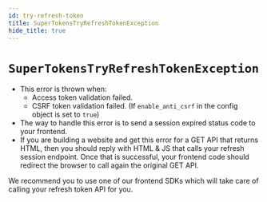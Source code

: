 ```yaml
---
id: try-refresh-token
title: SuperTokensTryRefreshTokenException
hide_title: true
---
```


# ```SuperTokensTryRefreshTokenException```

- This error is thrown when:
    - Access token validation failed.
    - CSRF token validation failed. (If `enable_anti_csrf` in the config object is set to `true`)
- The way to handle this error is to send a session expired status code to your frontend.
- If you are building a website and get this error for a GET API that returns HTML, then you should reply with HTML & JS that calls your refresh session endpoint. Once that is successful, your frontend code should redirect the browser to call again the original GET API.

<div class="specialNote" style="margin-bottom: 20px">
We recommend you to use one of our frontend SDKs which will take care of calling your refresh token API for you.
</div>